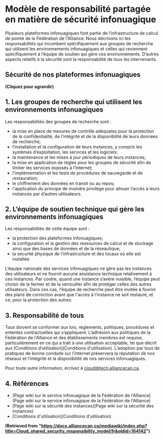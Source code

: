 # Modèle de responsabilité partagée en matière de sécurité infonuagique

Plusieurs plateformes infonuagiques font partie de l’infrastructure de calcul de pointe de la Fédération de l'Alliance. Nous décrivons ici les responsabilités qui incombent spécifiquement aux groupes de recherche qui utilisent les environnements infonuagiques et celles qui reviennent spécifiquement à l’équipe de soutien qui gère ces environnements. D’autres aspects relatifs à la sécurité sont la responsabilité de tous les intervenants.

## Sécurité de nos plateformes infonuagiques

**(Cliquez pour agrandir)**

## 1. Les groupes de recherche qui utilisent les environnements infonuagiques

Les responsabilités des groupes de recherche sont :

*   la mise en place de mesures de contrôle adéquates pour la protection de la confidentialité, de l’intégrité et de la disponibilité de leurs données de recherche;
*   l’installation et la configuration de leurs instances, y compris les systèmes d’exploitation, les services et les logiciels;
*   la maintenance et les mises à jour périodiques de leurs instances;
*   la mise en application de règles pour les groupes de sécurité afin de limiter les services exposés à l’Internet;
*   l'implémentation et les tests de procédures de sauvegarde et de restauration;
*   le chiffrement des données en transit ou au repos;
*   l'application du principe de moindre privilège pour allouer l’accès à leurs instances par d’autres utilisateurs.

## 2. L’équipe de soutien technique qui gère les environnements infonuagiques

Les responsabilités de cette équipe sont :

*   la protection des plateformes infonuagiques;
*   la configuration et la gestion des ressources de calcul et de stockage ainsi que des bases de données et de la réseautique;
*   la sécurité physique de l’infrastructure et des locaux où elle est installée.

L’équipe nationale des services infonuagiques ne gère pas les instances des utilisateurs et ne fournit aucune assistance technique relativement à ces instances. Par contre, quand une instance s’avère nuisible, l’équipe peut choisir de la fermer et de la verrouiller afin de protéger celles des autres utilisateurs. Dans ces cas, l'équipe de recherche peut être invitée à fournir des plans de correction avant que l'accès à l’instance ne soit restauré, et ce, pour la protection des autres.

## 3. Responsabilité de tous

Tous doivent se conformer aux lois, règlements, politiques, procédures et ententes contractuelles qui s’appliquent.  L’adhésion aux politiques de la Fédération de l'Alliance et des établissements membres est requise, particulièrement en ce qui a trait à une utilisation acceptable, tel que décrit aux [Conditions d’utilisation](Conditions d'utilisation). L’adoption par tous de pratiques de bonne conduite sur l’internet préservera la réputation de nos réseaux et l’intégrité et la disponibilité de nos services infonuagiques.

Pour toute autre information, écrivez à cloud@tech.alliancecan.ca.

## 4. Références

*   [Page wiki sur le service infonuagique de la Fédération de l'Alliance](Page wiki sur le service infonuagique de la Fédération de l'Alliance)
*   [Page wiki sur la sécurité des instances](Page wiki sur la sécurité des instances)
*   [Conditions d'utilisation](Conditions d'utilisation)

**(Retrieved from "https://docs.alliancecan.ca/mediawiki/index.php?title=Cloud_shared_security_responsibility_model/fr&oldid=164142")**
